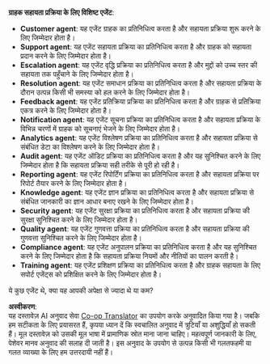 <!--
CO_OP_TRANSLATOR_METADATA:
{
  "original_hash": "5be7b05ac3220c4fb91e9bd5a37a3794",
  "translation_date": "2025-05-20T09:46:17+00:00",
  "source_file": "08-multi-agent/solution/solution.md",
  "language_code": "hi"
}
-->
**ग्राहक सहायता प्रक्रिया के लिए विशिष्ट एजेंट**:

- **Customer agent**: यह एजेंट ग्राहक का प्रतिनिधित्व करता है और सहायता प्रक्रिया शुरू करने के लिए जिम्मेदार होता है।
- **Support agent**: यह एजेंट सहायता प्रक्रिया का प्रतिनिधित्व करता है और ग्राहक को सहायता प्रदान करने के लिए जिम्मेदार होता है।
- **Escalation agent**: यह एजेंट वृद्धि प्रक्रिया का प्रतिनिधित्व करता है और मुद्दों को उच्च स्तर की सहायता तक पहुँचाने के लिए जिम्मेदार होता है।
- **Resolution agent**: यह एजेंट समाधान प्रक्रिया का प्रतिनिधित्व करता है और सहायता प्रक्रिया के दौरान उत्पन्न किसी भी समस्या को हल करने के लिए जिम्मेदार होता है।
- **Feedback agent**: यह एजेंट प्रतिक्रिया प्रक्रिया का प्रतिनिधित्व करता है और ग्राहक से प्रतिक्रिया एकत्र करने के लिए जिम्मेदार होता है।
- **Notification agent**: यह एजेंट सूचना प्रक्रिया का प्रतिनिधित्व करता है और सहायता प्रक्रिया के विभिन्न चरणों में ग्राहक को सूचनाएं भेजने के लिए जिम्मेदार होता है।
- **Analytics agent**: यह एजेंट विश्लेषण प्रक्रिया का प्रतिनिधित्व करता है और सहायता प्रक्रिया से संबंधित डेटा का विश्लेषण करने के लिए जिम्मेदार होता है।
- **Audit agent**: यह एजेंट ऑडिट प्रक्रिया का प्रतिनिधित्व करता है और यह सुनिश्चित करने के लिए जिम्मेदार होता है कि सहायता प्रक्रिया सही तरीके से पूरी हो रही है।
- **Reporting agent**: यह एजेंट रिपोर्टिंग प्रक्रिया का प्रतिनिधित्व करता है और सहायता प्रक्रिया पर रिपोर्ट तैयार करने के लिए जिम्मेदार होता है।
- **Knowledge agent**: यह एजेंट ज्ञान प्रक्रिया का प्रतिनिधित्व करता है और सहायता प्रक्रिया से संबंधित जानकारी का ज्ञान आधार बनाए रखने के लिए जिम्मेदार होता है।
- **Security agent**: यह एजेंट सुरक्षा प्रक्रिया का प्रतिनिधित्व करता है और सहायता प्रक्रिया की सुरक्षा सुनिश्चित करने के लिए जिम्मेदार होता है।
- **Quality agent**: यह एजेंट गुणवत्ता प्रक्रिया का प्रतिनिधित्व करता है और सहायता प्रक्रिया की गुणवत्ता सुनिश्चित करने के लिए जिम्मेदार होता है।
- **Compliance agent**: यह एजेंट अनुपालन प्रक्रिया का प्रतिनिधित्व करता है और यह सुनिश्चित करने के लिए जिम्मेदार होता है कि सहायता प्रक्रिया नियमों और नीतियों का पालन करती है।
- **Training agent**: यह एजेंट प्रशिक्षण प्रक्रिया का प्रतिनिधित्व करता है और ग्राहक सहायता के लिए सपोर्ट एजेंट्स को प्रशिक्षित करने के लिए जिम्मेदार होता है।

ये कुछ एजेंट थे, क्या यह आपकी अपेक्षा से ज्यादा थे या कम?

**अस्वीकरण**:  
यह दस्तावेज़ AI अनुवाद सेवा [Co-op Translator](https://github.com/Azure/co-op-translator) का उपयोग करके अनुवादित किया गया है। जबकि हम सटीकता के लिए प्रयासरत हैं, कृपया ध्यान दें कि स्वचालित अनुवाद में त्रुटियाँ या अशुद्धियाँ हो सकती हैं। मूल दस्तावेज़ को उसकी मूल भाषा में प्रामाणिक स्रोत माना जाना चाहिए। महत्वपूर्ण जानकारी के लिए, पेशेवर मानव अनुवाद की सलाह दी जाती है। इस अनुवाद के उपयोग से उत्पन्न किसी भी गलतफहमी या गलत व्याख्या के लिए हम उत्तरदायी नहीं हैं।